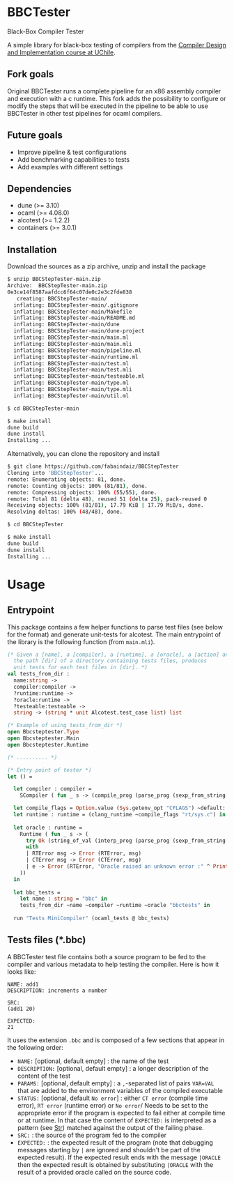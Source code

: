 # BBCTester
Black-Box Compiler Tester

A simple library for black-box testing of compilers from the [Compiler Design and Implementation course at UChile](https://users.dcc.uchile.cl/~etanter/CC5116/).

## Fork goals
Original BBCTester runs a complete pipeline for an x86 assembly compiler and execution with a c runtime. This fork adds the possibility to configure or modify the steps that will be executed in the pipeline to be able to use BBCTester in other test pipelines for ocaml compilers.

## Future goals
- Improve pipeline & test configurations
- Add benchmarking capabilities to tests
- Add examples with different settings

## Dependencies
- dune (>= 3.10)
- ocaml (>= 4.08.0)
- alcotest (>= 1.2.2)
- containers (>= 3.0.1)

## Installation


Download the sources as a zip archive, unzip and install the package
```bash
$ unzip BBCStepTester-main.zip
Archive:  BBCStepTester-main.zip
0e3ce14f8587aafdcc6f64c07de0c2e3c2fde838
   creating: BBCStepTester-main/
  inflating: BBCStepTester-main/.gitignore  
  inflating: BBCStepTester-main/Makefile  
  inflating: BBCStepTester-main/README.md  
  inflating: BBCStepTester-main/dune  
  inflating: BBCStepTester-main/dune-project  
  inflating: BBCStepTester-main/main.ml  
  inflating: BBCStepTester-main/main.mli  
  inflating: BBCStepTester-main/pipeline.ml  
  inflating: BBCStepTester-main/runtime.ml  
  inflating: BBCStepTester-main/test.ml  
  inflating: BBCStepTester-main/test.mli  
  inflating: BBCStepTester-main/testeable.ml  
  inflating: BBCStepTester-main/type.ml  
  inflating: BBCStepTester-main/type.mli  
  inflating: BBCStepTester-main/util.ml

$ cd BBCStepTester-main

$ make install
dune build
dune install         
Installing ...
```

Alternatively, you can clone the repository and install
```bash
$ git clone https://github.com/fabaindaiz/BBCStepTester
Cloning into 'BBCStepTester'...
remote: Enumerating objects: 81, done.
remote: Counting objects: 100% (81/81), done.
remote: Compressing objects: 100% (55/55), done.
remote: Total 81 (delta 48), reused 51 (delta 25), pack-reused 0
Receiving objects: 100% (81/81), 17.79 KiB | 17.79 MiB/s, done.
Resolving deltas: 100% (48/48), done.

$ cd BBCStepTester

$ make install
dune build
dune install         
Installing ...

```


# Usage

## Entrypoint

This package contains a few helper functions to parse test files (see below for the format) and generate unit-tests for alcotest. The main entrypoint of the library is the following function (from `main.mli`).

```ocaml
(* Given a [name], a [compiler], a [runtime], a [oracle], a [action] and
  the path [dir] of a directory containing tests files, produces
  unit tests for each test files in [dir]. *)
val tests_from_dir :
  name:string ->
  compiler:compiler ->
  ?runtime:runtime ->
  ?oracle:runtime ->
  ?testeable:testeable ->
  string -> (string * unit Alcotest.test_case list) list
```

```ocaml
(* Example of using tests_from_dir *)
open Bbcsteptester.Type
open Bbcsteptester.Main
open Bbcsteptester.Runtime

(* .......... *)

(* Entry point of tester *)
let () =

  let compiler : compiler = 
    SCompiler ( fun _ s -> (compile_prog (parse_prog (sexp_from_string s))) ) in

  let compile_flags = Option.value (Sys.getenv_opt "CFLAGS") ~default: "-z noexecstack -g -m64 -fPIE -pie" in
  let runtime : runtime = (clang_runtime ~compile_flags "rt/sys.c") in
  
  let oracle : runtime = 
    Runtime ( fun _ s -> (
      try Ok (string_of_val (interp_prog (parse_prog (sexp_from_string s)) empty_env))
      with
      | RTError msg -> Error (RTError, msg)
      | CTError msg -> Error (CTError, msg)
      | e -> Error (RTError, "Oracle raised an unknown error :" ^ Printexc.to_string e)
    ))
  in
  
  let bbc_tests =
    let name : string = "bbc" in
    tests_from_dir ~name ~compiler ~runtime ~oracle "bbctests" in
  
  run "Tests MiniCompiler" (ocaml_tests @ bbc_tests)
```


## Tests files (*.bbc)

A BBCTester test file contains both a source program to be fed to the compiler and various metadata to help testing the compiler.
Here is how it looks like:
```
NAME: add1
DESCRIPTION: increments a number

SRC:
(add1 20)

EXPECTED:
21
```


It uses the extension `.bbc` and is composed of a few sections that appear in the following order:
- `NAME:` [optional, default empty] : the name of the test
- `DESCRIPTION:` [optional, default empty] : a longer description of the content of the test
- `PARAMS:` [optional, default empty] : a `,`-separated list of pairs `VAR=VAL` that are added to the environment variables of the compiled executable
- `STATUS:` [optional, default `No error`] : either `CT error` (compile time error), `RT error` (runtime error) or `No error`/ Needs to be set to the appropriate error if the program is expected to fail either at compile time or at runtime. In that case the content of `EXPECTED:` is interpreted as a pattern (see [Str](https://caml.inria.fr/pub/docs/manual-ocaml/libref/Str.html)) matched against the output of the failing phase.
- `SRC:` : the source of the program fed to the compiler
- `EXPECTED:` : the expected result of the program (note that debugging messages starting by `|` are ignored and shouldn't be part of the expected result). If the expected result ends with the message `|ORACLE` then the expected result is obtained by substituting `|ORACLE` with the result of a provided oracle called on the source code.
